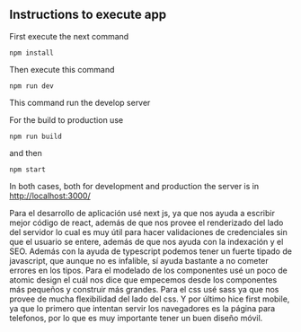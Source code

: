 ## Instructions to execute app

First execute the next command

```
npm install
```

Then execute this command

```
npm run dev
```

This command run the develop server

For the build to production use

```
npm run build
```

and then

```
npm start
```

In both cases, both for development and production the server is in [http://localhost:3000/](http://localhost:3000/)

Para el desarrollo de aplicación usé next js, ya que nos ayuda a escribir mejor código de react, además de que nos provee el renderizado del lado del servidor lo cual es muy útil para hacer validaciones de credenciales sin que el usuario se entere, además de que nos ayuda con la indexación y el SEO.
Además con la ayuda de typescript podemos tener un fuerte tipado de javascript, que aunque no es infalible, sí ayuda bastante a no cometer errores en los tipos.
Para el modelado de los componentes usé un poco de atomic design el cuál nos dice que empecemos desde los componentes más pequeños y construir más grandes.
Para el css usé sass ya que nos provee de mucha flexibilidad del lado del css.
Y por último hice first mobile, ya que lo primero que intentan servir los navegadores es la página para telefonos, por lo que es muy importante tener un buen diseño móvil.